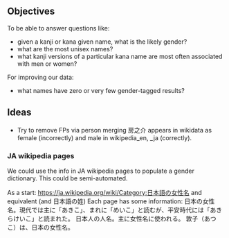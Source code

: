 ## Objectives

To be able to answer questions like:

 * given a kanji or kana given name, what is the likely gender?
 * what are the most unisex names?
 * what kanji versions of a particular kana name are most often
   associated with men or women?

For improving our data:

 * what names have zero or very few gender-tagged results?

## Ideas

 - Try to remove FPs via person merging
   房之介 appears in wikidata as female (incorrectly) and male in
   wikipedia_en, _ja (correctly).

### JA wikipedia pages

We could use the info in JA wikipedia pages to populate a gender dictionary. This could be
semi-automated.

As a start: https://ja.wikipedia.org/wiki/Category:日本語の女性名 and equivalent (and 日本語の姓)
Each page has some information: 
  日本の女性名。現代では主に「あきこ」、まれに「めいこ」と読むが、平安時代には「あきらけいこ」と読まれた。
  日本人の人名。主に女性名に使われる。
  敦子（あつこ）は、日本の女性名。
